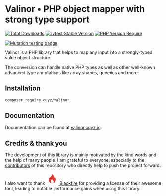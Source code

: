Valinor • PHP object mapper with strong type support
====================================================

[![Total Downloads](http://poser.pugx.org/cuyz/valinor/downloads)][link-packagist]
[![Latest Stable Version](http://poser.pugx.org/cuyz/valinor/v)][link-packagist]
[![PHP Version Require](http://poser.pugx.org/cuyz/valinor/require/php)][link-packagist]

[![Mutation testing badge](https://img.shields.io/endpoint?style=flat&url=https%3A%2F%2Fbadge-api.stryker-mutator.io%2Fgithub.com%2FCuyZ%2FValinor%2Fmaster)](https://dashboard.stryker-mutator.io/reports/github.com/CuyZ/Valinor/master)

Valinor is a PHP library that helps to map any input into a strongly-typed value
object structure.

The conversion can handle native PHP types as well as other well-known advanced
type annotations like array shapes, generics and more.

## Installation

```bash
composer require cuyz/valinor
```

## Documentation

Documentation can be found at [valinor.cuyz.io](valinor.cuyz.io).

## Credits & thank you

The development of this library is mainly motivated by the kind words and the
help of many people. I am grateful to everyone, especially to the [contributors]
of this repository who directly help to push the project forward.

I also want to thank
[![blackfire-logo] Blackfire](https://www.blackfire.io/?utm_source=valinor&utm_medium=readme&utm_campaign=free-open-source)
for providing a license of their awesome tool, leading to notable performance
gains when using this library.

[link-packagist]: https://packagist.org/packages/cuyz/valinor

[contributors]: https://github.com/CuyZ/Valinor/graphs/contributors

[blackfire-logo]: docs/pages/img/blackfire-logo.svg "Blackfire logo"
